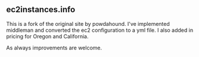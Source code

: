 ec2instances.info
---

This is a fork of the original site by powdahound. I've implemented middleman and converted the ec2 configuration to a yml file.
I also added in pricing for Oregon and California. 

As always improvements are welcome.
